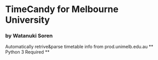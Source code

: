 # TimeCandy for Melbourne University
### by Watanuki Soren

Automatically retrive&parse timetable info from prod.unimelb.edu.au
** Python 3 Required **
